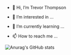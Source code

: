- 👋 Hi, I’m Trevor Thompson
- 👀 I’m interested in ...
- 🌱 I’m currently learning ...

- 📫 How to reach me ...

![Anurag's GitHub stats](https://github-readme-stats.vercel.app/api?username=thompsontr18&show_icons=true&bg_color=00000000)
<!---
thompsontr18/thompsontr18 is a ✨ special ✨ repository because its `README.md` (this file) appears on your GitHub profile.
You can click the Preview link to take a look at your changes.
--->
